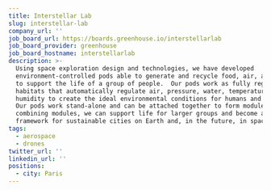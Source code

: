 ```yaml
---
title: Interstellar Lab
slug: interstellar-lab
company_url: ''
job_board_url: https://boards.greenhouse.io/interstellarlab
job_board_provider: greenhouse
job_board_hostname: interstellarlab
description: >-
  Using space exploration design and technologies, we have developed
  environment-controlled pods able to generate and recycle food, air, and water
  to support the life of a group of people.  Our pods work as fully regenerative
  habitats that automatically regulate air, pressure, water, temperature, and
  humidity to create the ideal environmental conditions for humans and plants. 
  Our pods work stand-alone and can be attached together to form modules. By
  combining modules, we can support life for larger groups and become a
  framework for sustainable cities on Earth and, in the future, in space.
tags:
  - aerospace
  - drones
twitter_url: ''
linkedin_url: ''
positions:
  - city: Paris
---
```

